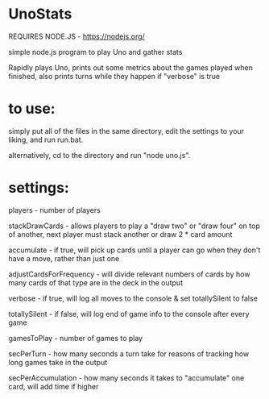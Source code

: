# UnoStats
REQUIRES NODE.JS - https://nodejs.org/

simple node.js program to play Uno and gather stats

Rapidly plays Uno, prints out some metrics about the games played when finished, also prints turns while they happen if "verbose" is true

# to use:

simply put all of the files in the same directory, edit the settings to your liking, and run run.bat.

alternatively, cd to the directory and run "node uno.js".

# settings:

players - number of players

stackDrawCards - allows players to play a "draw two" or "draw four" on top of another, next player must stack another or draw 2 * card amount

accumulate - if true, will pick up cards until a player can go when they don't have a move, rather than just one

adjustCardsForFrequency - will divide relevant numbers of cards by how many cards of that type are in the deck in the output

verbose - if true, will log all moves to the console & set totallySilent to false

totallySilent - if false, will log end of game info to the console after every game

gamesToPlay - number of games to play

secPerTurn - how many seconds a turn take for reasons of tracking how long games take in the output

secPerAccumulation - how many seconds it takes to "accumulate" one card, will add time if higher
